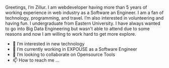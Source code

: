 Greetings, I’m Zillur. I am webdeveloper having more than 5 years of working experience in web industry as a Software an Engineer. I am a fan of technology, programming, and travel. I’m also interested in volunteering and having fun. I undergraduate from Eastern University. I have always wanted to go into Big Data Engineering but wasn't able to attend due to some reasons and now I am willing to work hard to get more explore.

- 👀 I’m interested in new technology
- 🌱 I’m currently working in EXPOUSE as a Software Engineer
- 💞️ I’m looking to collaborate on Opensource Tools
- 📫 How to reach me ...

<!---
zillurcse/zillurcse is a ✨ special ✨ repository because its `README.md` (this file) appears on your GitHub profile.
You can click the Preview link to take a look at your changes.
--->
